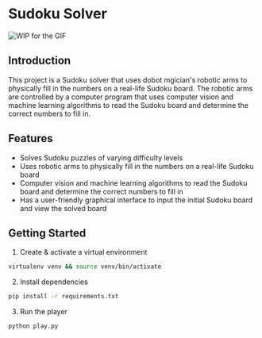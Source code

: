 # Sudoku Solver

![WIP for the GIF](image_file_path)

## Introduction

This project is a Sudoku solver that uses dobot mgician's robotic arms to physically fill in the numbers on a real-life Sudoku board. The robotic arms are controlled by a computer program that uses computer vision and machine learning algorithms to read the Sudoku board and determine the correct numbers to fill in.

## Features

- Solves Sudoku puzzles of varying difficulty levels
- Uses robotic arms to physically fill in the numbers on a real-life Sudoku board
- Computer vision and machine learning algorithms to read the Sudoku board and determine the correct numbers to fill in
- Has a user-friendly graphical interface to input the initial Sudoku board and view the solved board

## Getting Started

1. Create & activate a virtual environment
```bash
virtualenv venv && source venv/bin/activate
```
2. Install dependencies
```bash
pip install -r requirements.txt
```
3. Run the player
```bash
python play.py
```
